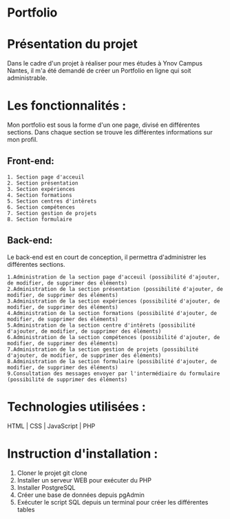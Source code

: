 # Portfolio

# Présentation du projet

Dans le cadre d'un projet à réaliser pour mes études à Ynov Campus Nantes, il m'a été demandé de créer un Portfolio en ligne qui soit administrable.

# Les fonctionnalités : 

Mon portfolio est sous la forme d'un one page, divisé en différentes sections. Dans chaque section se trouve les différentes informations sur mon profil.

Front-end:
-

    1. Section page d'acceuil
    2. Section présentation
    3. Section expériences
    4. Section formations
    5. Section centres d'intêrets
    6. Section compétences
    7. Section gestion de projets
    8. Section formulaire
  
  Back-end:
  -
  
  Le back-end est en court de conception, il permettra d'administrer les différentes sections.
  
    1.Administration de la section page d'acceuil (possibilité d'ajouter, de modifier, de supprimer des éléments)
    2.Administration de la section présentation (possibilité d'ajouter, de modifier, de supprimer des éléments)
    3.Administration de la section expériences (possibilité d'ajouter, de modifier, de supprimer des éléments)
    4.Administration de la section formations (possibilité d'ajouter, de modifier, de supprimer des éléments)
    5.Administration de la section centre d'intêrets (possibilité d'ajouter, de modifier, de supprimer des éléments)
    6.Administration de la section compétences (possibilité d'ajouter, de modifier, de supprimer des éléments)
    7.Administration de la section gestion de projets (possibilité d'ajouter, de modifier, de supprimer des éléments)
    8.Administration de la section formulaire (possibilité d'ajouter, de modifier, de supprimer des éléments)
    9.Consultation des messages envoyer par l'intermédiaire du formulaire (possibilité de supprimer des éléments)
  
  # Technologies utilisées :
  
  HTML | CSS | JavaScript | PHP
  
  # Instruction d'installation : 
  
  1. Cloner le projet git clone 
  2. Installer un serveur WEB pour exécuter du PHP
  3. Installer PostgreSQL
  4. Créer une base de données depuis pgAdmin
  5. Exécuter le script SQL depuis un terminal pour créer les différentes tables
  
  
  

